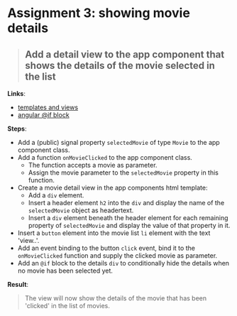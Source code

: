 Assignment 3: showing movie details 
==============================================

> ## Add a detail view to the app component that shows the details of the movie selected in the list 

**Links**:
- [templates and views](https://angular.io/guide/architecture-components#templates-and-views)
- [angular @if block](https://angular.dev/api/core/@if)

**Steps**:
- Add a (public) signal property `selectedMovie` of type `Movie` to the app component class.
- Add a function `onMovieClicked` to the app component class.
    - The function accepts a movie as parameter.
    - Assign the movie parameter to the `selectedMovie` property in this function.
- Create a movie detail view in the app components html template:
    - Add a `div` element.
    - Insert a header element `h2` into the `div` and display the name of the `selectedMovie` object as headertext.
    - Insert a `div` element beneath the header element for each remaining property of `selectedMovie` and display the value of that property in it.
- Insert a `button` element into the movie list `li` element with the text 'view..'.
- Add an event binding to the button `click` event, bind it to the `onMovieClicked` function and supply the clicked movie as parameter.
- Add an `@if` block to the details `div` to conditionally hide the details when no movie has been selected yet.

**Result**:
> The view will now show the details of the movie that has been 'clicked' in the list of movies.